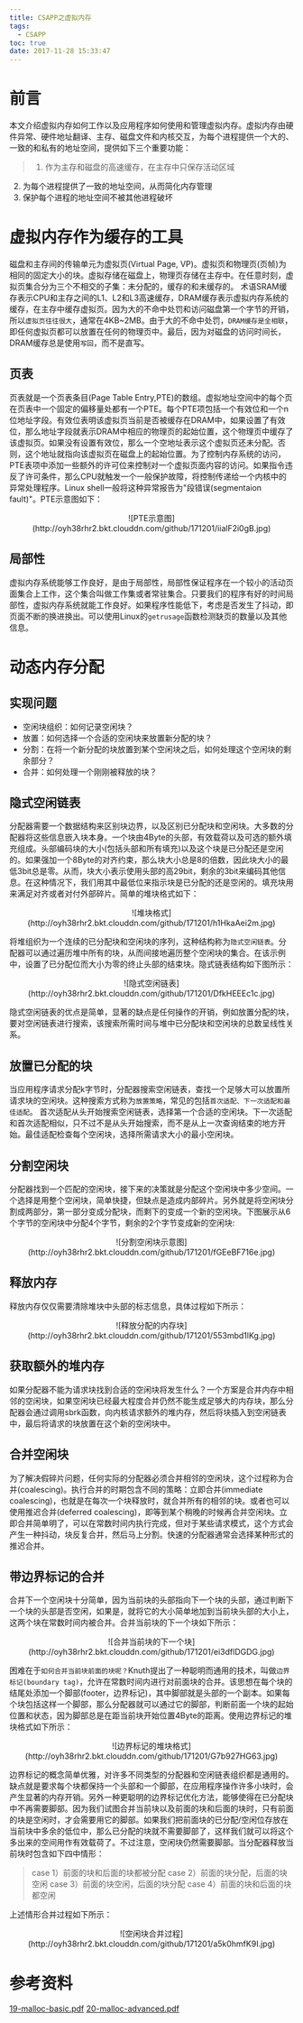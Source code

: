```yaml
---
title: CSAPP之虚拟内存
tags:
  - CSAPP
toc: true
date: 2017-11-28 15:33:47
---
```

# 前言
本文介绍虚拟内存如何工作以及应用程序如何使用和管理虚拟内存。虚拟内存由硬件异常、硬件地址翻译、主存、磁盘文件和内核交互，为每个进程提供一个大的、一致的和私有的地址空间，提供如下三个重要功能：
>1) 作为主存和磁盘的高速缓存，在主存中只保存活动区域
2) 为每个进程提供了一致的地址空间，从而简化内存管理
3) 保护每个进程的地址空间不被其他进程破坏

# 虚拟内存作为缓存的工具
磁盘和主存间的传输单元为虚拟页(Virtual Page, VP)。虚拟页和物理页(页帧)为相同的固定大小的块。虚拟存储在磁盘上，物理页存储在主存中。在任意时刻，虚拟页集合分为三个不相交的子集：未分配的，缓存的和未缓存的。
术语SRAM缓存表示CPU和主存之间的L1、L2和L3高速缓存，DRAM缓存表示虚拟内存系统的缓存，在主存中缓存虚拟页。因为大的不命中处罚和访问磁盘第一个字节的开销，所以`虚拟页往往很大`，通常在4KB~2MB。由于大的不命中处罚，`DRAM缓存是全相联`，即任何虚拟页都可以放置在任何的物理页中。最后，因为对磁盘的访问时间长，DRAM缓存总是使用`写回`，而不是直写。
<!--more-->
## 页表
页表就是一个页表条目(Page Table Entry,PTE)的数组。虚拟地址空间中的每个页在页表中一个固定的偏移量处都有一个PTE。每个PTE项包括一个有效位和一个n位地址字段。有效位表明该虚拟页当前是否被缓存在DRAM中，如果设置了有效位，那么地址字段就表示DRAM中相应的物理页的起始位置，这个物理页中缓存了该虚拟页。如果没有设置有效位，那么一个空地址表示这个虚拟页还未分配。否则，这个地址就指向该虚拟页在磁盘上的起始位置。为了控制内存系统的访问，PTE表项中添加一些额外的许可位来控制对一个虚拟页面内容的访问。如果指令违反了许可条件，那么CPU就触发一个一般保护故障，将控制传递给一个内核中的异常处理程序。Linux shell一般将这种异常报告为"段错误(segmentaion fault)"。PTE示意图如下：
<center>
![PTE示意图](http://oyh38rhr2.bkt.clouddn.com/github/171201/iialF2i0gB.jpg)
</center>

## 局部性
虚拟内存系统能够工作良好，是由于局部性，局部性保证程序在一个较小的活动页面集合上工作，这个集合叫做工作集或者常驻集合。只要我们的程序有好的时间局部性，虚拟内存系统就能工作良好。如果程序性能低下，考虑是否发生了抖动，即页面不断的换进换出。可以使用Linux的`getrusage`函数检测缺页的数量以及其他信息。

# 动态内存分配
## 实现问题
- 空闲块组织：如何记录空闲块？
- 放置：如何选择一个合适的空闲块来放置新分配的块？
- 分割：在将一个新分配的块放置到某个空闲块之后，如何处理这个空闲块的剩余部分？
- 合并：如何处理一个刚刚被释放的块？

## 隐式空闲链表
分配器需要一个数据结构来区别块边界，以及区别已分配块和空闲块。大多数的分配器将这些信息嵌入块本身。一个块由4Byte的头部，有效载荷以及可选的额外填充组成。头部编码块的大小(包括头部和所有填充)以及这个块是已分配还是空闲的。如果强加一个8Byte的对齐约束，那么块大小总是8的倍数，因此块大小的最低3bit总是零。从而，块大小表示使用头部的高29bit，剩余的3bit来编码其他信息。在这种情况下，我们用其中最低位来指示块是已分配的还是空闲的。填充块用来满足对齐或者对付外部碎片。简单的堆块格式如下：
<center>
![堆块格式](http://oyh38rhr2.bkt.clouddn.com/github/171201/h1HkaAei2m.jpg)
</center>

将堆组织为一个连续的已分配块和空闲块的序列，这种结构称为`隐式空闲链表`。分配器可以通过遍历堆中所有的块，从而间接地遍历整个空闲块的集合。在该示例中，设置了已分配位而大小为零的终止头部的结束块。隐式链表结构如下图所示：
<center>
![隐式空闲链表](http://oyh38rhr2.bkt.clouddn.com/github/171201/DfkHEEEc1c.jpg)
</center>

隐式空闲链表的优点是简单，显著的缺点是任何操作的开销，例如放置分配的块，要对空闲链表进行搜索，该搜索所需时间与堆中已分配块和空闲块的总数呈线性关系。

## 放置已分配的块
当应用程序请求分配k字节时，分配器搜索空闲链表，查找一个足够大可以放置所请求块的空闲块。这种搜索方式称为`放置策略`，常见的包括`首次适配、下一次适配和最佳适配`。
首次适配从头开始搜索空闲链表，选择第一个合适的空闲块。下一次适配和首次适配相似，只不过不是从头开始搜索，而不是从上一次查询结束的地方开始。最佳适配检查每个空闲块，选择所需请求大小的最小空闲块。

## 分割空闲块
分配器找到一个匹配的空闲块，接下来的决策就是分配这个空闲块中多少空间。一个选择是用整个空闲块，简单快捷，但缺点是造成内部碎片。另外就是将空闲块分割成两部分，第一部分变成分配块，而剩下的变成一个新的空闲块。下图展示从6个字节的空闲块中分配4个字节，剩余的2个字节变成新的空闲块:
<center>
![分割空闲块示意图](http://oyh38rhr2.bkt.clouddn.com/github/171201/fGEeBF716e.jpg)
</center>

## 释放内存
释放内存仅仅需要清除堆块中头部的标志信息，具体过程如下所示：
<center>
![释放分配的内存块](http://oyh38rhr2.bkt.clouddn.com/github/171201/553mbd1lKg.jpg)
</center>

## 获取额外的堆内存
如果分配器不能为请求块找到合适的空闲块将发生什么？一个方案是合并内存中相邻的空闲块，如果空闲块已经最大程度合并仍然不能生成足够大的内存块，那么分配器会通过调用sbrk函数，向内核请求额外的堆内存，然后将块插入到空闲链表中，最后将请求的块放置在这个新的空闲块中。

## 合并空闲块
为了解决假碎片问题，任何实际的分配器必须合并相邻的空闲块，这个过程称为合并(coalescing)。执行合并的时期包含不同的策略：立即合并(immediate coalescing)，也就是在每次一个块释放时，就合并所有的相邻的块。或者也可以使用推迟合并(deferred coalescing)，即等到某个稍晚的时候再合并空闲块。立即合并简单明了，可以在常数时间内执行完成，但对于某些请求模式，这个方式会产生一种抖动，块反复合并，然后马上分割。快速的分配器通常会选择某种形式的推迟合并。

## 带边界标记的合并
合并下一个空闲块十分简单，因为当前块的头部指向下一个块的头部，通过判断下一个块的头部是否空闲，如果是，就将它的大小简单地加到当前块头部的大小上，这两个块在常数时间内被合并。合并当前块的下一个块如下所示：
<center>
![合并当前块的下一个块](http://oyh38rhr2.bkt.clouddn.com/github/171201/ei3dflDGDG.jpg)
</center>

困难在于`如何合并当前块前面的块呢？`Knuth提出了一种聪明而通用的技术，叫做`边界标记(boundary tag)`，允许在常数时间内进行对前面块的合并。该思想在每个块的结尾处添加一个脚部(footer，边界标记)，其中脚部就是头部的一个副本。如果每个块包括这样一个脚部，那么分配器就可以通过它的脚部，判断前面一个块的起始位置和状态，因为脚部总是在距当前块开始位置4Byte的距离。使用边界标记的堆块格式如下所示：
<center>
![边界标记的堆块格式](http://oyh38rhr2.bkt.clouddn.com/github/171201/G7b927HG63.jpg)
</center>

边界标记的概念简单优雅，对许多不同类型的分配器和空闲链表组织都是通用的。缺点就是要求每个块都保持一个头部和一个脚部，在应用程序操作许多小块时，会产生显著的内存开销。另外一种更聪明的边界标记优化方法，能够使得在已分配块中不再需要脚部。因为我们试图合并当前块以及前面的块和后面的块时，只有前面的块是空闲时，才会需要用它的脚部。如果我们把前面块的已分配/空闲位存放在当前块中多余的低位中，那么已分配的块就不需要脚部了，这样我们就可以将这个多出来的空间用作有效载荷了。不过注意，空闲块仍然需要脚部。当分配器释放当前块时包含如下四中情形：
>case 1）前面的块和后面的块都被分配
case 2）前面的块分配，后面的块空闲
case 3）前面的块空闲，后面的块分配
case 4）前面的块和后面的块都空闲

上述情形合并过程如下所示：
<center>
![空闲块合并过程](http://oyh38rhr2.bkt.clouddn.com/github/171201/a5k0hmfK9I.jpg)
</center>

# 参考资料
[19-malloc-basic.pdf](http://oyh38rhr2.bkt.clouddn.com/19-malloc-basic.pdf)
[20-malloc-advanced.pdf](http://oyh38rhr2.bkt.clouddn.com/20-malloc-advanced.pdf)
